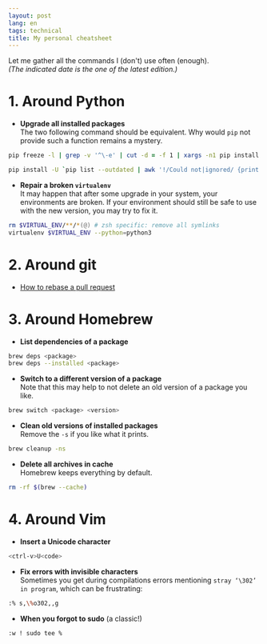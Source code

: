 ```yaml
---
layout: post
lang: en
tags: technical
title: My personal cheatsheet
---
```


Let me gather all the commands I (don't) use often (enough).  
*(The indicated date is the one of the latest edition.)*

# 1. Around Python

- **Upgrade all installed packages**  
  The two following command should be equivalent. Why would `pip` not provide such a function remains a mystery.

~~~zsh
pip freeze -l | grep -v '^\-e' | cut -d = -f 1 | xargs -n1 pip install -U
~~~
~~~zsh
pip install -U `pip list --outdated | awk '!/Could not|ignored/ {print $1}'`
~~~

- **Repair a broken `virtualenv`**  
  It may happen that after some upgrade in your system, your environments are broken. If your environment should still be safe to use with the new version, you may try to fix it.

~~~zsh
rm $VIRTUAL_ENV/**/*(@) # zsh specific: remove all symlinks
virtualenv $VIRTUAL_ENV --python=python3
~~~

# 2. Around git

- [How to rebase a pull request](https://github.com/edx/edx-platform/wiki/How-to-Rebase-a-Pull-Request)

# 3. Around Homebrew

- **List dependencies of a package**

~~~zsh
brew deps <package>
brew deps --installed <package>
~~~

- **Switch to a different version of a package**  
  Note that this may help to not delete an old version of a package you like.

~~~zsh
brew switch <package> <version>
~~~

- **Clean old versions of installed packages**  
  Remove the `-s` if you like what it prints.

~~~zsh
brew cleanup -ns
~~~

- **Delete all archives in cache**  
  Homebrew keeps everything by default.

~~~zsh
rm -rf $(brew --cache)
~~~

# 4. Around Vim

- **Insert a Unicode character**

~~~zsh
<ctrl-v>U<code>
~~~

- **Fix errors with invisible characters**  
  Sometimes you get during compilations errors mentioning `stray ‘\302’ in program`, which can be frustrating:

~~~zsh
:% s,\%o302,,g
~~~

- **When you forgot to sudo** (a classic!)

~~~zsh
:w ! sudo tee %
~~~

